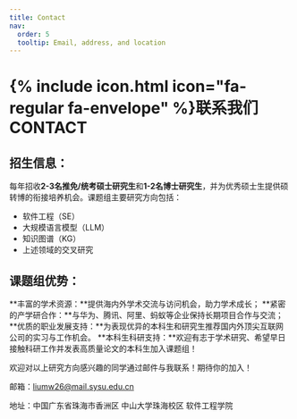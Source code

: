```yaml
---
title: Contact
nav:
  order: 5
  tooltip: Email, address, and location
---
```


# {% include icon.html icon="fa-regular fa-envelope" %}联系我们 CONTACT

## 招生信息：
每年招收**2-3名推免/统考硕士研究生**和**1-2名博士研究生**，并为优秀硕士生提供硕转博的衔接培养机会。课题组主要研究方向包括：
- 软件工程（SE）
- 大规模语言模型（LLM）
- 知识图谱（KG）
- 上述领域的交叉研究

## 课题组优势：
**丰富的学术资源：**提供海内外学术交流与访问机会，助力学术成长；
**紧密的产学研合作：**与华为、腾讯、阿里、蚂蚁等企业保持长期项目合作与交流；
**优质的职业发展支持：**为表现优异的本科生和研究生推荐国内外顶尖互联网公司的实习与工作机会。
**本科生科研支持：**欢迎有志于学术研究、希望早日接触科研工作并发表高质量论文的本科生加入课题组！

欢迎对以上研究方向感兴趣的同学通过邮件与我联系！期待你的加入！

邮箱：liumw26@mail.sysu.edu.cn

地址：中国广东省珠海市香洲区 中山大学珠海校区 软件工程学院


